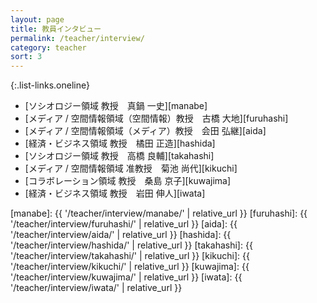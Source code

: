 ```yaml
---
layout: page
title: 教員インタビュー
permalink: /teacher/interview/
category: teacher
sort: 3
---
```


{:.list-links.oneline}
*   [ソシオロジー領域 教授　真鍋 一史][manabe]
*   [メディア / 空間情報領域（空間情報）教授　古橋 大地][furuhashi]
*   [メディア / 空間情報領域（メディア）教授　会田 弘継][aida]
*   [経済・ビジネス領域 教授　橘田 正造][hashida]
*   [ソシオロジー領域 教授　高橋 良輔][takahashi]
*   [メディア / 空間情報領域 准教授　菊池 尚代][kikuchi]
*   [コラボレーション領域 教授　桑島 京子][kuwajima]
*   [経済・ビジネス領域 教授　岩田 伸人][iwata]

[manabe]: {{ '/teacher/interview/manabe/' | relative_url }}
[furuhashi]: {{ '/teacher/interview/furuhashi/' | relative_url }}
[aida]: {{ '/teacher/interview/aida/' | relative_url }}
[hashida]: {{ '/teacher/interview/hashida/' | relative_url }}
[takahashi]: {{ '/teacher/interview/takahashi/' | relative_url }}
[kikuchi]: {{ '/teacher/interview/kikuchi/' | relative_url }}
[kuwajima]: {{ '/teacher/interview/kuwajima/' | relative_url }}
[iwata]: {{ '/teacher/interview/iwata/' | relative_url }}
